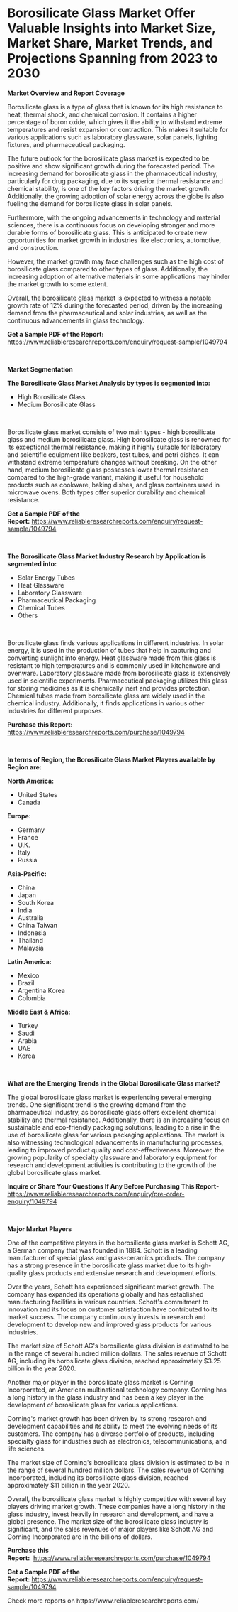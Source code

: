<p><h1>Borosilicate Glass Market Offer Valuable Insights into Market Size, Market Share, Market Trends, and Projections Spanning from 2023 to 2030</h1></p><p><strong>Market Overview and Report Coverage</strong></p>
<p><p>Borosilicate glass is a type of glass that is known for its high resistance to heat, thermal shock, and chemical corrosion. It contains a higher percentage of boron oxide, which gives it the ability to withstand extreme temperatures and resist expansion or contraction. This makes it suitable for various applications such as laboratory glassware, solar panels, lighting fixtures, and pharmaceutical packaging.</p><p>The future outlook for the borosilicate glass market is expected to be positive and show significant growth during the forecasted period. The increasing demand for borosilicate glass in the pharmaceutical industry, particularly for drug packaging, due to its superior thermal resistance and chemical stability, is one of the key factors driving the market growth. Additionally, the growing adoption of solar energy across the globe is also fueling the demand for borosilicate glass in solar panels.</p><p>Furthermore, with the ongoing advancements in technology and material sciences, there is a continuous focus on developing stronger and more durable forms of borosilicate glass. This is anticipated to create new opportunities for market growth in industries like electronics, automotive, and construction.</p><p>However, the market growth may face challenges such as the high cost of borosilicate glass compared to other types of glass. Additionally, the increasing adoption of alternative materials in some applications may hinder the market growth to some extent.</p><p>Overall, the borosilicate glass market is expected to witness a notable growth rate of 12% during the forecasted period, driven by the increasing demand from the pharmaceutical and solar industries, as well as the continuous advancements in glass technology.</p></p>
<p><strong>Get a Sample PDF of the Report:</strong> <a href="https://www.reliableresearchreports.com/enquiry/request-sample/1049794">https://www.reliableresearchreports.com/enquiry/request-sample/1049794</a></p>
<p>&nbsp;</p>
<p><strong>Market Segmentation</strong></p>
<p><strong>The Borosilicate Glass Market Analysis by types is segmented into:</strong></p>
<p><ul><li>High Borosilicate Glass</li><li>Medium Borosilicate Glass</li></ul></p>
<p>&nbsp;</p>
<p><p>Borosilicate glass market consists of two main types - high borosilicate glass and medium borosilicate glass. High borosilicate glass is renowned for its exceptional thermal resistance, making it highly suitable for laboratory and scientific equipment like beakers, test tubes, and petri dishes. It can withstand extreme temperature changes without breaking. On the other hand, medium borosilicate glass possesses lower thermal resistance compared to the high-grade variant, making it useful for household products such as cookware, baking dishes, and glass containers used in microwave ovens. Both types offer superior durability and chemical resistance.</p></p>
<p><strong>Get a Sample PDF of the Report:</strong>&nbsp;<a href="https://www.reliableresearchreports.com/enquiry/request-sample/1049794">https://www.reliableresearchreports.com/enquiry/request-sample/1049794</a></p>
<p>&nbsp;</p>
<p><strong>The Borosilicate Glass Market Industry Research by Application is segmented into:</strong></p>
<p><ul><li>Solar Energy Tubes</li><li>Heat Glassware</li><li>Laboratory Glassware</li><li>Pharmaceutical Packaging</li><li>Chemical Tubes</li><li>Others</li></ul></p>
<p>&nbsp;</p>
<p><p>Borosilicate glass finds various applications in different industries. In solar energy, it is used in the production of tubes that help in capturing and converting sunlight into energy. Heat glassware made from this glass is resistant to high temperatures and is commonly used in kitchenware and ovenware. Laboratory glassware made from borosilicate glass is extensively used in scientific experiments. Pharmaceutical packaging utilizes this glass for storing medicines as it is chemically inert and provides protection. Chemical tubes made from borosilicate glass are widely used in the chemical industry. Additionally, it finds applications in various other industries for different purposes.</p></p>
<p><strong>Purchase this Report:</strong>&nbsp; <a href="https://www.reliableresearchreports.com/purchase/1049794">https://www.reliableresearchreports.com/purchase/1049794</a></p>
<p>&nbsp;</p>
<p><strong>In terms of Region, the Borosilicate Glass Market Players available by Region are:</strong></p>
<p>
    <p> <strong> North America: </strong>
        <ul>
            <li>United States</li>
            <li>Canada</li>
        </ul>
        </p> 
    <p> <strong> Europe: </strong>
        <ul>
            <li>Germany</li>
            <li>France</li>
            <li>U.K.</li>
            <li>Italy</li>
            <li>Russia</li>
        </ul>
        </p> 
    <p> <strong> Asia-Pacific: </strong>
        <ul>
            <li>China</li>
            <li>Japan</li>
            <li>South Korea</li>
            <li>India</li>
            <li>Australia</li>
            <li>China Taiwan</li>
            <li>Indonesia</li>
            <li>Thailand</li>
            <li>Malaysia</li>
        </ul>
        </p> 
    <p> <strong> Latin America: </strong>
        <ul>
            <li>Mexico</li>
            <li>Brazil</li>
            <li>Argentina Korea</li>
            <li>Colombia</li>
        </ul>
        </p> 
    <p> <strong> Middle East & Africa: </strong>
        <ul>
            <li>Turkey</li>
            <li>Saudi</li>
            <li>Arabia</li>
            <li>UAE</li>
            <li>Korea</li>
        </ul>
    </p>
    </p>
<p>&nbsp;</p>
<p><strong>What are the Emerging Trends in the Global Borosilicate Glass market?</strong></p>
<p><p>The global borosilicate glass market is experiencing several emerging trends. One significant trend is the growing demand from the pharmaceutical industry, as borosilicate glass offers excellent chemical stability and thermal resistance. Additionally, there is an increasing focus on sustainable and eco-friendly packaging solutions, leading to a rise in the use of borosilicate glass for various packaging applications. The market is also witnessing technological advancements in manufacturing processes, leading to improved product quality and cost-effectiveness. Moreover, the growing popularity of specialty glassware and laboratory equipment for research and development activities is contributing to the growth of the global borosilicate glass market.</p></p>
<p><strong>Inquire or Share Your Questions If Any Before Purchasing This Report</strong>- <a href="https://www.reliableresearchreports.com/enquiry/pre-order-enquiry/1049794">https://www.reliableresearchreports.com/enquiry/pre-order-enquiry/1049794</a></p>
<p>&nbsp;</p>
<p><strong>Major Market Players</strong></p>
<p><p>One of the competitive players in the borosilicate glass market is Schott AG, a German company that was founded in 1884. Schott is a leading manufacturer of special glass and glass-ceramics products. The company has a strong presence in the borosilicate glass market due to its high-quality glass products and extensive research and development efforts.</p><p>Over the years, Schott has experienced significant market growth. The company has expanded its operations globally and has established manufacturing facilities in various countries. Schott's commitment to innovation and its focus on customer satisfaction have contributed to its market success. The company continuously invests in research and development to develop new and improved glass products for various industries.</p><p>The market size of Schott AG's borosilicate glass division is estimated to be in the range of several hundred million dollars. The sales revenue of Schott AG, including its borosilicate glass division, reached approximately $3.25 billion in the year 2020.</p><p>Another major player in the borosilicate glass market is Corning Incorporated, an American multinational technology company. Corning has a long history in the glass industry and has been a key player in the development of borosilicate glass for various applications.</p><p>Corning's market growth has been driven by its strong research and development capabilities and its ability to meet the evolving needs of its customers. The company has a diverse portfolio of products, including specialty glass for industries such as electronics, telecommunications, and life sciences.</p><p>The market size of Corning's borosilicate glass division is estimated to be in the range of several hundred million dollars. The sales revenue of Corning Incorporated, including its borosilicate glass division, reached approximately $11 billion in the year 2020.</p><p>Overall, the borosilicate glass market is highly competitive with several key players driving market growth. These companies have a long history in the glass industry, invest heavily in research and development, and have a global presence. The market size of the borosilicate glass industry is significant, and the sales revenues of major players like Schott AG and Corning Incorporated are in the billions of dollars.</p></p>
<p><strong>Purchase this Report:</strong>&nbsp;&nbsp;<a href="https://www.reliableresearchreports.com/purchase/1049794">https://www.reliableresearchreports.com/purchase/1049794</a></p>
<p></p>
<p><strong>Get a Sample PDF of the Report:</strong>&nbsp;<a href="https://www.reliableresearchreports.com/enquiry/request-sample/1049794">https://www.reliableresearchreports.com/enquiry/request-sample/1049794</a></p>
<p>Check more reports on https://www.reliableresearchreports.com/</p>